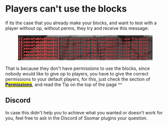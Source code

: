 # Players can't use the blocks

If its the case that you already make your blocks, and want to test with a player without op, without perms, they try and receive this message:

<figure><img src="../../../.gitbook/assets/image (75).png" alt=""><figcaption></figcaption></figure>

That is because they don't have permissions to use the blocks, since nobody would like to give op to players, you have to give the correct permissions to your default players, for this, just check the section of [<mark style="color:blue;">**Permissions**</mark>](../../commands-and-permissions.md), and read the Tip on the top of the page ^^

## Discord

In case this didn't help you to achieve what you wanted or doesn't work for you, feel free to ask in the Discord of Ssomar plugins your question.

